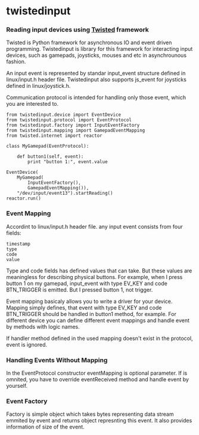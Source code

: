 # twistedinput

### Reading input devices using [Twisted](http://twistedmatrix.com/trac/) framework

Twisted is Python framework for asynchronous IO and event driven programming.
Twistedinput is library for this framework for interacting input devices, such
as gamepads, joysticks, mouses and etc in asynchrounous fashion.

An input event is represented by standar input_event structure defined in
linux/input.h header file. Twistedinput also supports js_event for joysticks
defined in linux/joystick.h.

Communication protocol is intended for handling only those event, which you are
interested to.

```pycon
from twistedinput.device import EventDevice
from twistedinput.protocol import EventProtocol
from twistedinput.factory import InputEventFactory
from twistedinput.mapping import GamepadEventMapping
from twisted.internet import reactor

class MyGamepad(EventProtocol):

    def button1(self, event):
        print "button 1:", event.value

EventDevice(
    MyGamepad(
        InputEventFactory(),
        GamepadEventMapping()),
    "/dev/input/event13").startReading()
reactor.run()
```


### Event Mapping

Accordint to linux/input.h header file. any input event consists from four
fields:

    timestamp
    type
    code
    value

Type and code fields has defined values that can take. But these values are
meaningless for describing physical buttons.
For example, when I press button 1 on my gamepad, input_event with type EV_KEY
and code BTN_TRIGGER is emitted. But I pressed button 1, not trigger.

Event mapping basicaly allows you to write a driver for your device. Mapping
simply defines, that event with type EV_KEY and code BTN_TRIGGER should be
handled in button1 method, for example. For different device you can define
different event mappings and handle event by methods with logic names.

If handler method defined in the used mapping doesn't exist in the protocol,
event is ignored.

### Handling Events Without Mapping

In the EventProtocol constructor eventMapping is optional parameter. If is
omnited, you have to override eventReceived method and handle event by yourself.

### Event Factory

Factory is simple object which takes bytes representing data stream emmited by
event and returns object represnting this event.
It also provides information of size of the event.
